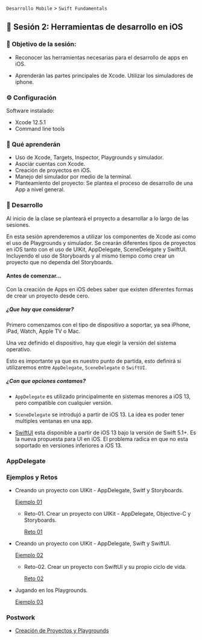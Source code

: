 
`Desarrollo Mobile` > `Swift Fundamentals`

## :wave: Sesión 2: Herramientas de desarrollo en iOS    

### 🎯 Objetivo de la sesión:

- Reconocer las herramientas necesarias para el desarrollo de apps en iOS. 

- Aprenderán las partes principales de Xcode. Utilizar los simuladores de iphone.


### ⚙ Configuración

Software instalado:

- Xcode 12.5.1
- Command line tools 

### 🎯 Qué aprenderán

- Uso de Xcode, Targets, Inspector, Playgrounds y simulador.
- Asociár cuentas con Xcode.
- Creación de proyectos en iOS.
- Manejo del simulador por medio de la terminal.
- Planteamiento del proyecto: Se plantea el proceso de desarrollo de una App a nivel general.

### 🎩 Desarrollo

Al inicio de la clase se planteará el proyecto a desarrollar a lo largo de las sesiones.

En esta sesión aprenderemos a utilizar los componentes de Xcode así como el uso de Playgrounds y simulador. Se crearán diferentes tipos de proyectos en iOS tanto con el uso de UIKit, AppDelegate, SceneDelegate y SwiftUI. Incluyendo el uso de Storyboards y al mismo tiempo como crear un proyecto que no dependa del Storyboards.

#### Antes de comenzar...

Con la creación de Apps en iOS debes saber que existen diferentes formas de crear un proyecto desde cero.

##### ¿Que hay que considerar?

Primero comenzamos con el tipo de dispositivo a soportar, ya sea iPhone, iPad, Watch, Apple TV o Mac.

Una vez definido el dispositivo, hay que elegir la versión del sistema operativo.

Esto es importante ya que es nuestro punto de partida, esto definirá si utilizaremos entre `AppDelegate`, `SceneDelegate` o `SwiftUI`.

##### ¿Con que opciones contamos?

- `AppDelegate` es utilizado principalmente en sistemas menores a iOS 13, pero compatible con cualquier versión.

- `SceneDelegate` se introdujó a partir de iOS 13. La idea es poder tener multiples ventanas en una app.

- [SwiftUI](https://developer.apple.com/documentation/swiftui/) esta disponible a partir de iOS 13 bajo la versión de Swift 5.1+. Es la nueva propuesta para UI en iOS. El problema radica en que no esta soportado en versiones inferiores a iOS 13.


### AppDelegate






### Ejemplos y Retos

- Creando un proyecto con UIKit - AppDelegate, Switf y Storyboards.

	[Ejemplo 01](Ejemplo-01)

	- Reto-01. Crear un proyecto con UIKit - AppDelegate, Objective-C y Storyboards.

		[Reto 01](Reto-01)

- Creando un proyecto con UIKit - AppDelegate, Swift y SwiftUI.

	[Ejemplo 02](Ejemplo-02)

	- Reto-02. Crear un proyecto con SwiftUI y su propio ciclo de vida.

		[Reto 02](Reto-02)

- Jugando en los Playgrounds.

	[Ejemplo 03](Ejemplo-03)
  

### Postwork

- [Creación de Proyectos y Playgrounds](Postwork)

